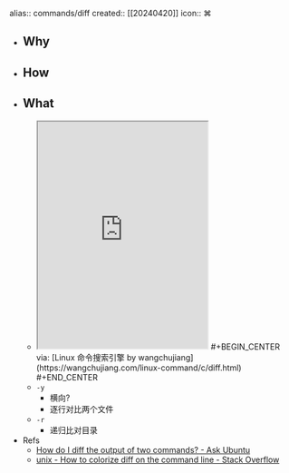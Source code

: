 alias:: commands/diff
created:: [[20240420]]
icon:: ⌘
- ## Why
- ## How
- ## What
  - <iframe src="https://wangchujiang.com/linux-command/c/diff.html" style="height: 400px"></iframe>
    #+BEGIN_CENTER
    via: [Linux 命令搜索引擎 by wangchujiang](https://wangchujiang.com/linux-command/c/diff.html)
    #+END_CENTER
  - `-y`
    - 横向?
    - 逐行对比两个文件
  - `-r`
    - 递归比对目录
- Refs
  - [How do I diff the output of two commands? - Ask Ubuntu](https://askubuntu.com/questions/229447/how-do-i-diff-the-output-of-two-commands)
  - [unix - How to colorize diff on the command line - Stack Overflow](https://stackoverflow.com/questions/8800578/how-to-colorize-diff-on-the-command-line)